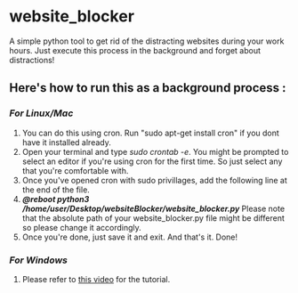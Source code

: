 # website_blocker
A simple python tool to get rid of the distracting websites during your work hours. Just execute this process in the background and forget about distractions!



<h2>Here's how to run this as a background process :</h2>
<h3><i>For Linux/Mac</i></h3>
<ol>
<li>You can do this using cron. Run "sudo apt-get install cron" if you dont have it installed already.</li>
<li>Open your terminal and type <i>sudo crontab -e</i>. You might be prompted to select an editor if you're using cron for the first time. So just select any that you're comfortable with.</li>
<li>Once you've opened cron with sudo privillages, add the following line at the end of the file.</li>
<li><i><strong>@reboot python3 /home/user/Desktop/websiteBlocker/website_blocker.py</strong></i> Please note that the absolute path
of your website_blocker.py file might be different so please change it accordingly.</li>
<li>Once you're done, just save it and exit. And that's it. Done!</li>
</ol>

<h3><i>For Windows</i></h3>
<ol>
    <li>
        Please refer to <a href="https://youtu.be/ucPgmZzoUJQ">this video</a> for the tutorial. 
    </li>
</ol>
